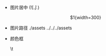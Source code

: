 - 图片居中
    (!\[.*\].*)
    <center>$1{width=300}</center>

- 图片路径
    \./assets
    ../../../assets

- 颜色框
    >
    \t